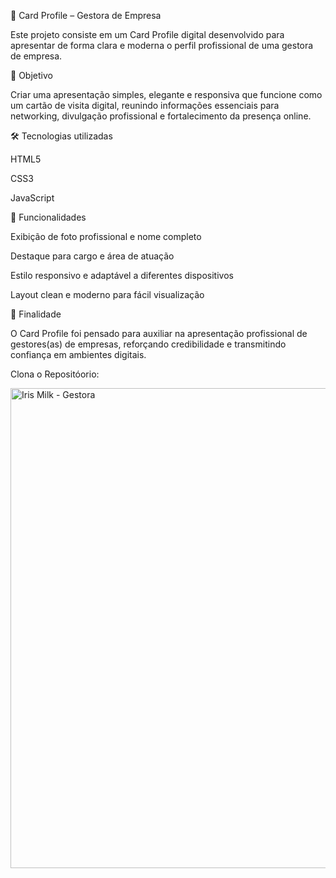 📇 Card Profile – Gestora de Empresa

Este projeto consiste em um Card Profile digital desenvolvido para apresentar de forma clara e moderna o perfil profissional de uma gestora de empresa.

🚀 Objetivo

Criar uma apresentação simples, elegante e responsiva que funcione como um cartão de visita digital, reunindo informações essenciais para networking, divulgação profissional e fortalecimento da presença online.

🛠️ Tecnologias utilizadas

HTML5

CSS3

JavaScript

📌 Funcionalidades

Exibição de foto profissional e nome completo

Destaque para cargo e área de atuação

Estilo responsivo e adaptável a diferentes dispositivos

Layout clean e moderno para fácil visualização

🎯 Finalidade

O Card Profile foi pensado para auxiliar na apresentação profissional de gestores(as) de empresas, reforçando credibilidade e transmitindo confiança em ambientes digitais.

Clona  o Repositóorio:

<img width="1361" height="768" alt="Iris Milk - Gestora" src="https://github.com/user-attachments/assets/e6a650fd-e1a9-4bf7-988d-b6f3bfe3523c" />
